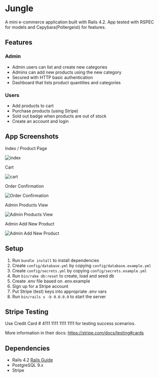# Jungle

A mini e-commerce application built with Rails 4.2. App tested with RSPEC for models and Capybara(Poltergeist) for features.

## Features 
### Admin
 - Admin users can list and create new categories
 - Admins can add new products using the new category
 - Secured with HTTP basic authentication
 - Dashboard that lists product quantities and categories

### Users

- Add products to cart
- Purchase products (using Stripe)
- Sold out badge when products are out of stock
- Create an account and login

## App Screenshots

Index / Product Page

![index](public/uploads/index.png)

Cart

![cart](public/uploads/cart.png)

Order Confirmation

![Order Confirmation](public/uploads/order-confirmation.png)

Admin Products View

![Admin Products View](public/uploads/admin.png)

Admin Add New Product 

![Admin Add New Product](public/uploads/new-product.png)

## Setup

1. Run `bundle install` to install dependencies
2. Create `config/database.yml` by copying `config/database.example.yml`
3. Create `config/secrets.yml` by copying `config/secrets.example.yml`
4. Run `bin/rake db:reset` to create, load and seed db
5. Create .env file based on .env.example
6. Sign up for a Stripe account
7. Put Stripe (test) keys into appropriate .env vars
8. Run `bin/rails s -b 0.0.0.0` to start the server

## Stripe Testing

Use Credit Card # 4111 1111 1111 1111 for testing success scenarios.

More information in their docs: <https://stripe.com/docs/testing#cards>

## Dependencies

* Rails 4.2 [Rails Guide](http://guides.rubyonrails.org/v4.2/)
* PostgreSQL 9.x
* Stripe
